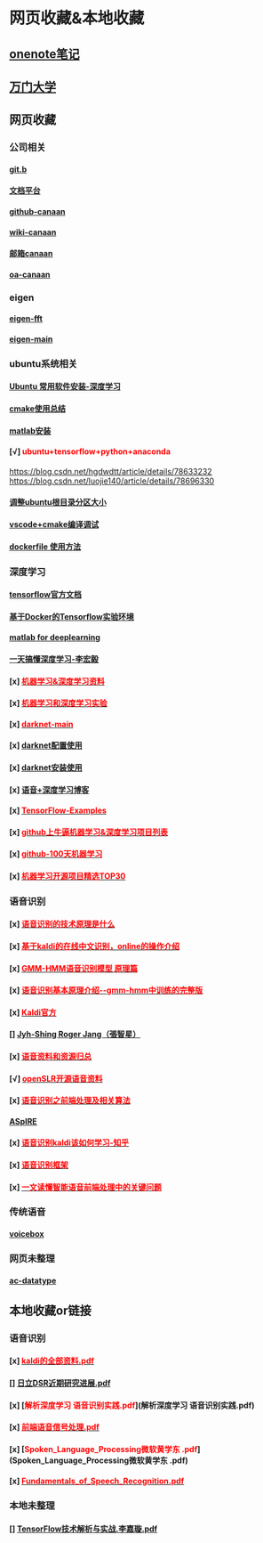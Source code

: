 # 网页收藏&本地收藏
<!-- toc -->
## [onenote笔记](https://onedrive.live.com/edit.aspx?resid=FF17C7EA37D19132!251&cid=ff17c7ea37d19132&app=OneNote&wdorigin=ondcauth2,poc,ondchrd)

## [万门大学](https://www.wanmen.org/)

## 网页收藏

### 公司相关
#### [git.b](https://git.b-bug.org/)
#### [文档平台](https://doc.b-bug.org/login.action?os_destination=%2Findex.action&permissionViolation=true#all-updates)
#### [github-canaan](https://github.com/Canaan-Creative)
#### [wiki-canaan](https://wiki.canaan-creative.com/index.php/Main_Page)
#### [邮箱canaan](https://exmail.qq.com/cgi-bin/frame_html?sid=n3Z9QYrBN5waFz1m,2&r=6400d89c01459d11cb51234e29f46626)
#### [oa-canaan](https://oa.b-bug.org/seeyon/index.jsp)

### eigen
#### [eigen-fft](http://eigen.tuxfamily.org/dox/unsupported/group__FFT__Module.html)
#### [eigen-main](http://eigen.tuxfamily.org/index.php?title=Main_Page)

### ubuntu系统相关
#### [Ubuntu 常用软件安装-深度学习](https://blog.csdn.net/houchaoqun_xmu/article/details/78869052)
#### [cmake使用总结](https://www.cnblogs.com/Free-Thinker/p/6163315.html)
#### [matlab安装](https://blog.csdn.net/qq_32892383/article/details/79670871)
#### [√] <font color=red>ubuntu+tensorflow+python+anaconda</font>
https://blog.csdn.net/hgdwdtt/article/details/78633232 
https://blog.csdn.net/luojie140/article/details/78696330 
#### [调整ubuntu根目录分区大小](https://blog.csdn.net/lo_bamboo/article/details/79443599 )
#### [vscode+cmake编译调试 ](https://blog.csdn.net/u014265289/article/details/78213643)
#### [dockerfile 使用方法](https://blog.csdn.net/wanglei_storage/article/details/48602717)


### 深度学习
#### [tensorflow官方文档](http://www.tensorfly.cn/tfdoc/tutorials/overview.html)
#### [基于Docker的Tensorflow实验环境](https://yq.aliyun.com/articles/60601)
#### [matlab for deeplearning](https://ww2.mathworks.cn/solutions/deep-learning.html?s_tid=hp_brand_deeplearning)
#### [一天搞懂深度学习-李宏毅](https://www.slideshare.net/tw_dsconf/ss-62245351/13)
#### [x] [<font color=red>机器学习&深度学习资料</font>](http://blog.microdba.com/Qix/)
#### [x] [<font color=red>机器学习和深度学习实验</font>](https://github.com/jiqizhixin/ML-Tutorial-Experiment)
#### [x] [<font color=red>darknet-main</font>](https://pjreddie.com/darknet/)
#### [x] [darknet配置使用](https://www.cnblogs.com/ranjiewen/p/8067719.html)
#### [x] [darknet安装使用](https://blog.csdn.net/Quincuntial/article/details/76615003)
#### [x] [语音+深度学习博客](https://antkillerfarm.github.io/)
#### [x] [<font color=red>TensorFlow-Examples</font>](https://github.com/aymericdamien/TensorFlow-Examples)
#### [x] [<font color=red>github上牛逼机器学习&深度学习项目列表</font>](https://github.com/josephmisiti/awesome-machine-learning)
#### [x] [<font color=red>github-100天机器学习</font>](https://github.com/Avik-Jain/100-Days-Of-ML-Code)
#### [x] [<font color=red>机器学习开源项目精选TOP30</font>](https://blog.csdn.net/tmb8z9vdm66wh68vx1/article/details/79070587)

### 语音识别
#### [x] [<font color=red>语音识别的技术原理是什么</font>](https://www.zhihu.com/question/20398418)
#### [x] [<font color=red>基于kaldi的在线中文识别，online的操作介绍</font>](https://blog.csdn.net/lijin6249/article/details/51838936)
#### [x] [<font color=red>GMM-HMM语音识别模型 原理篇</font>](https://blog.csdn.net/abcjennifer/article/details/27346787?utm_source=tuicool)
#### [x] [<font color=red>语音识别基本原理介绍--gmm-hmm中训练的完整版</font>](https://blog.csdn.net/wbgxx333/article/details/39006885)
#### [x] [<font color=red>Kaldi官方</font>](http://kaldi-asr.org/doc/)
#### [] [Jyh-Shing Roger Jang（張智星）](http://mirlab.org/jang/)
#### [x] [<font color=red>语音资料和资源归总</font>](https://blog.csdn.net/wbgxx333/article/details/19930409)
#### [√] [<font color=red>openSLR开源语音资料</font>](http://www.openslr.org/12/)
#### [x] [<font color=red>语音识别之前端处理及相关算法</font>](https://blog.csdn.net/Barry_J/article/details/80586242)
#### [ASpIRE](https://www.iarpa.gov/index.php/working-with-iarpa/prize-challenges/306-automatic-speech-in-reverberant-environments-aspire-challenge)
#### [x] [<font color=red>语音识别kaldi该如何学习-知乎</font>](https://www.zhihu.com/question/65516424)
#### [x] [<font color=red>语音识别框架</font>](https://blog.csdn.net/qwwersong/article/details/78362357?fps=1&locationNum=8)
#### [x] [<font color=red>一文读懂智能语音前端处理中的关键问题</font>](https://www.leiphone.com/news/201707/rd8sWYQ5qyLUAnx7.html)

### 传统语音
#### [voicebox](http://www.ee.ic.ac.uk/hp/staff/dmb/voicebox/doc/voicebox/index.html)

### 网页未整理
#### [ac-datatype](https://www.mentor.com/hls-lp/downloads/ac-datatypes)

## 本地收藏or链接
### 语音识别
#### [x] [<font color=red>kaldi的全部资料.pdf</font>](kaldi的全部资料_v0.4.pdf)
#### [] [日立DSR近期研究进展.pdf](日立DSR近期研究进展.pdf)
#### [x] [<font color=red>解析深度学习 语音识别实践.pdf</font>](解析深度学习 语音识别实践.pdf)
#### [x] [<font color=red>前端语音信号处理.pdf</font>](前端语音信号处理.pdf)
#### [x] [<font color=red>Spoken_Language_Processing微软黄学东 .pdf</font>](Spoken_Language_Processing微软黄学东 .pdf)
#### [x] [<font color=red>Fundamentals_of_Speech_Recognition.pdf</font>](Fundamentals_of_Speech_Recognition.pdf)

### 本地未整理
#### [] [TensorFlow技术解析与实战.李嘉璇.pdf](TensorFlow技术解析与实战.李嘉璇.pdf)

